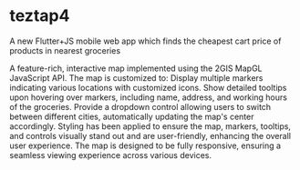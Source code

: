 # teztap4

A new Flutter+JS mobile web app which finds the cheapest cart price of products in nearest groceries 

A feature-rich, interactive map implemented using the 2GIS MapGL JavaScript API. The map is customized to:
Display multiple markers indicating various locations with customized icons.
Show detailed tooltips upon hovering over markers, including name, address, and working hours of the groceries.
Provide a dropdown control allowing users to switch between different cities, automatically updating the map's center accordingly.
Styling has been applied to ensure the map, markers, tooltips, and controls visually stand out and are user-friendly, enhancing the overall user experience. The map is designed to be fully responsive, ensuring a seamless viewing experience across various devices.
